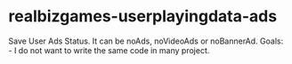 # realbizgames-userplayingdata-ads
Save User Ads Status. It can be noAds, noVideoAds or noBannerAd. Goals: - I do not want to write the same code in many project.
